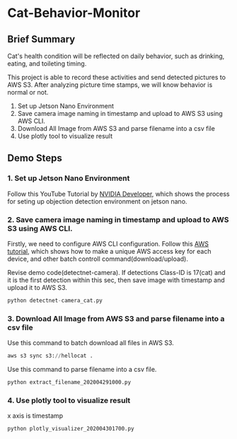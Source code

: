 # Cat-Behavior-Monitor
## Brief Summary
Cat's health condition will be reflected on daily behavior, such as drinking, eating, and toileting timing. 

This project is able to record these activities and send detected pictures to AWS S3. After analyzing picture time stamps, we will know behavior is normal or not.

1. Set up Jetson Nano Environment
2. Save camera image naming in timestamp and upload to AWS S3 using AWS CLI.
3. Download All Image from AWS S3 and parse filename into a csv file
4. Use plotly tool to visualize result

## Demo Steps
### 1. Set up Jetson Nano Environment
Follow this YouTube Tutorial by [NVIDIA Developer](https://www.youtube.com/watch?v=bcM5AQSAzUY&feature=youtu.be), which shows the process for seting up objection detection environment on jetson nano.

### 2. Save camera image naming in timestamp and upload to AWS S3 using AWS CLI.
Firstly, we need to configure AWS CLI configuration. Follow this [AWS tutorial](https://aws.amazon.com/tw/getting-started/tutorials/backup-to-s3-cli/), which shows how to make a unique AWS access key for each device, and other batch controll command(download/upload).

Revise demo code(detectnet-camera). If detections Class-ID is 17(cat) and it is the first detection within this sec, then save image with timestamp and upload it to AWS S3.

```python
python detectnet-camera_cat.py
```

### 3. Download All Image from AWS S3 and parse filename into a csv file
Use this command to batch download all files in AWS S3.
```python
aws s3 sync s3://hellocat .
```
Use this command to parse filename into a csv file.

```python
python extract_filename_202004291000.py
```
### 4. Use plotly tool to visualize result
x axis is timestamp
```python
python plotly_visualizer_202004301700.py
```
